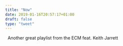```yaml
---
title: "Now"
date: 2019-01-16T20:57:17+01:00
draft: false
type: "tweet"
---
```

<a href="https://itunes.apple.com/fr/playlist/ecm-keith-jarrett/pl.2be32369b46d4c7ea419141a34295e6b" type="application/rss+xml" class="iconfont icon-music" title="rss"></a> &nbsp; Another great playlist from the ECM feat. Keith Jarrett
